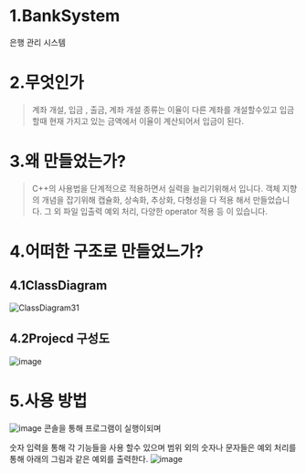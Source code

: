 1.BankSystem
==
은행 관리 시스템

2.무엇인가
=
>계좌 개설, 입금 , 출금, 계좌 개설 종류는 이율이 다른 계좌를 개설할수있고
 입금 할때 현재 가지고 있는 금액에서 이율이 계산되어서 입금이 된다.
 
3.왜 만들었는가?
 ==
 >C++의 사용법을 단계적으로 적용하면서 실력을 늘리기위해서 입니다.
 >객체 지향의 개념을 잡기위해 캡슐화, 상속화, 추상화, 다형성을 다 적용 해서 만들었습니다.
 >그 외 파일 입출력 예외 처리, 다양한 operator 적용 등 이 있습니다.
 
4.어떠한 구조로 만들었느가?
==
4.1ClassDiagram
------------
![ClassDiagram31](https://user-images.githubusercontent.com/49605999/62817322-81812800-bb6f-11e9-98c3-ce9c0a7e0e27.png)

4.2Projecd 구성도
-----------
![image](https://user-images.githubusercontent.com/49605999/62817340-db81ed80-bb6f-11e9-9147-97b8f289d479.png)


5.사용 방법
==
![image](https://user-images.githubusercontent.com/49605999/62817360-3f0c1b00-bb70-11e9-99ba-eb57d593626f.png)
콘솔을 통해 프로그램이 실행이되며

숫자 입력을 통해 각 기능들을 사용 할수 있으며
범위 외의 숫자나 문자들은 예외 처리를 통해 아래의 그림과 같은 예외를 출력한다.
![image](https://user-images.githubusercontent.com/49605999/62817376-7ed30280-bb70-11e9-967d-10dbd6a42eeb.png)




